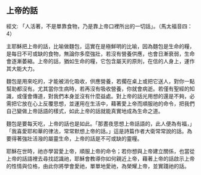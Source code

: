 ## 上帝的話 ##

經文: 「人活著，不是單靠食物，乃是靠上帝口裡所出的一切話」。（馬太福音四：4）



主耶穌把上帝的話，比喻做麵包，這實在是極鮮明的比喻，因為麵包是生命的糧，是每日不可或缺的食物，無論你多麼強壯，若沒有營養供應，也會日漸衰弱，生命會逐漸萎縮。上帝的話，猶如生命的糧，它包含屬天的原則，在信的人身上，運作其大能大力。

麵包是用來吃的，才能被消化吸收，供應營養，若擱在桌上或把它送人，對你一點幫助都沒有。尤其當你生病時，若再沒有吸收營養，你就會病逝。若僅有聖經的知識，或僅會傳道，對我們本身並沒有什麼益處。對上帝的話光用想的還是不夠，必需把它放在心上反覆思想，並運用在生活中，藉著愛上帝而順服祂的命令，把我們自己變做上帝話語的樣式，如此上帝的話就能真實地成為生命之道。

麵包是要每天吃，上帝的話也是如此。「那晝夜思想上帝話語的，此人便為有福，」「我喜愛耶和華的律法，常常默想上帝的話。」這是詩篇作者大衛常常說的話。為要得著強壯活潑的屬靈生命，上帝的話是不可或缺的靈糧。

耶穌在世時，祂亦學習愛上帝，順服上帝的命令；若你想與上帝建立關係，也當從上帝的話語裡去尋找認識祂，耶穌會教導你如何親近上帝，藉著上帝的話啟示上帝的性情與位格，由此你將學會愛祂，單單地愛祂，為榮耀上帝，並實踐祂的話。
